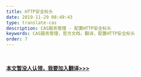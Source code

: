 ```yaml
---
title: HTTP安全标头
date: 2019-11-29 08:49:43
type: translate-cas
description: CAS服务管理 - 配置HTTP安全标头
keywords: CAS服务管理，官方文档，翻译，配置HTTP安全标头
order: 7
---
```


<br />

**[本文暂没人认领，我要加入翻译>>>](/translate/join.html)**

<br />
